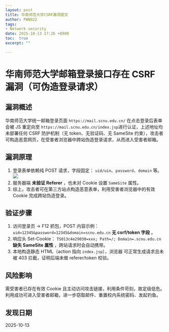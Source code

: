 ```yaml
---
layout: post
title: 华南师范大学CSRF漏洞提交
author: PWN022
tags:
- Network security
date: 2025-10-13 17:26 +0800
toc:  true
excerpt: ""

---
```


# 华南师范大学邮箱登录接口存在 CSRF 漏洞（可伪造登录请求）

## 漏洞概述

华南师范大学统一邮箱登录页面 `https://mail.scnu.edu.cn/` 在点击登录后表单会被 JS 重定向至 `https://mail.scnu.edu.cn/index.jsp`进行认证，上述地址均未部署任何 CSRF 防护机制（无 token、无验证码、无 SameSite 约束），攻击者可构造恶意网页，在受害者浏览器中跨站伪造登录请求，从而进入受害者邮箱。

## 漏洞原理

1. 登录表单依赖纯 POST 请求，字段固定：
   `uid/uin`、`password`、`domain` 等。
   ![](https://cdn.jsdelivr.net/gh/PWN022/0x00@main/NetSecurity/My_screenshot/%E7%BD%91%E7%AB%99%E5%AD%98%E5%9C%A8csrf.png)
2. 服务器端 **未验证 Referer** ，也未对 Cookie 设置 `SameSite` 属性。
3. 综上，攻击者可在第三方站点构造恶意表单，利用受害者浏览器中的有效 Cookie 完成跨站伪造登录。

## 验证步骤

1. 访问登录页 → F12 抓包，POST 内容示例：
   `uid=12345&password=12345&domain=scnu.edu.cn`
   **无 csrf/token 字段** 。
2. 响应头 Set-Cookie：
   `TS013c4e29030=xxx; Path=/; Domain=.scnu.edu.cn`
   **缺失 SameSite 属性** ，跨站请求时会自动携带。
3. 本地构造静态 HTML（action 指向 `index.jsp`），浏览器 可正常生成请求且未被 403 拦截，证明后端未做 referer/token 校验。

## 风险影响

需受害者已存在有效 Cookie 且主动访问攻击链接，利用条件苛刻，故定级低危。利用成功可进入受害者邮箱，进一步窃取邮件、重置校内系统密码、发起钓鱼。

## 发现日期

2025-10-13